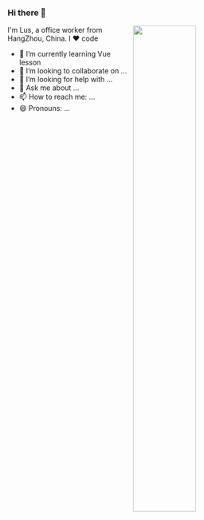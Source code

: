 ### Hi there 👋

<img align="right" width="50%" src="https://github-readme-stats.vercel.app/api?username=ZHOUYUANN&show_icons=true&hide_title=true" />

I'm Lus, a office worker from HangZhou, China. I ❤️ code

- 🌱 I’m currently learning Vue lesson
- 👯 I’m looking to collaborate on ...
- 🤔 I’m looking for help with ...
- 💬 Ask me about ...
- 📫 How to reach me: ...
- 😄 Pronouns: ...

